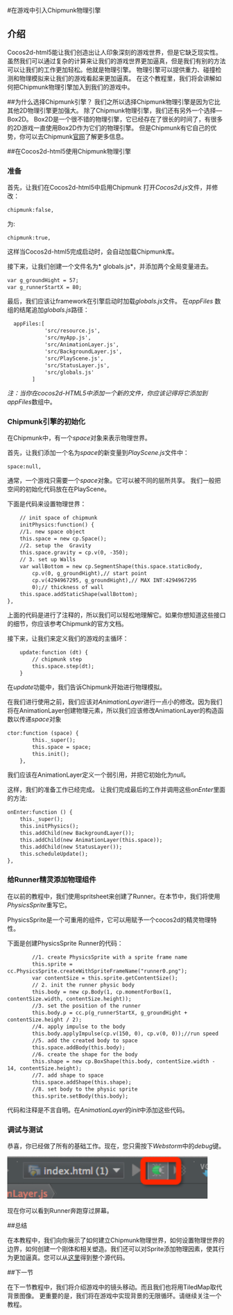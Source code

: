 #在游戏中引入Chipmunk物理引擎

## 介绍
Cocos2d-html5能让我们创造出让人印象深刻的游戏世界，但是它缺乏现实性。虽然我们可以通过复杂的计算来让我们的游戏世界更加逼真，但是我们有别的方法可以让我们的工作更加轻松。他就是物理引擎。
物理引擎可以提供重力、碰撞检测和物理模拟来让我们的游戏看起来更加逼真。
在这个教程里，我们将会讲解如何把Chipmunk物理引擎加入到我们的游戏中。


##为什么选择Chipmunk引擎？
我们之所以选择Chipmunk物理引擎是因为它比其他2D物理引擎更加强大。
除了Chipmunk物理引擎，我们还有另外一个选择—Box2D。
Box2D是一个很不错的物理引擎，它已经存在了很长的时间了，有很多的2D游戏一直使用Box2D作为它们的物理引擎。
但是Chipmunk有它自己的优势，你可以去Chipmunk[官网](http://http://chipmunk-physics.net/)了解更多信息。

##在Cocos2d-html5使用Chipmunk物理引擎

### 准备


首先，让我们在Cocos2d-html5中启用Chipmunk
打开*Cocos2d.js*文件，并修改：

```
chipmunk:false,
```

为:

```
chipmunk:true,
```

这样当Cocos2d-html5完成启动时，会自动加载Chipmunk库。



接下来，让我们创建一个文件名为* globals.js*，并添加两个全局变量进去。



```
var g_groundHight = 57;
var g_runnerStartX = 80;
```

最后，我们应该让framework在引擎启动时加载*globals.js*文件。
在*appFiles* 数组的结尾追加*globals.js*路径：

```
  appFiles:[
            'src/resource.js',
            'src/myApp.js',
            'src/AnimationLayer.js',
            'src/BackgroundLayer.js',
            'src/PlayScene.js',
            'src/StatusLayer.js',
            'src/globals.js'
        ]
```

*注：*当你在cocos2d-HTML5中添加一个新的文件，你应该记得将它添加到*appFiles*数组中。





### Chipmunk引擎的初始化

在Chipmunk中，有一个*space*对象来表示物理世界。 

首先，让我们添加一个名为*space*的新变量到*PlayScene.js*文件中：

```
space:null,
```

通常，一个游戏只需要一个*space*对象。它可以被不同的层所共享。 
我们一般把空间的初始化代码放在在PlayScene。 

下面是代码来设置物理世界：


    	// init space of chipmunk
   	    initPhysics:function() {
        //1. new space object 
        this.space = new cp.Space();
        //2. setup the  Gravity
        this.space.gravity = cp.v(0, -350);
        // 3. set up Walls
        var wallBottom = new cp.SegmentShape(this.space.staticBody,
            cp.v(0, g_groundHight),// start point
            cp.v(4294967295, g_groundHight),// MAX INT:4294967295
            0);// thickness of wall
        this.space.addStaticShape(wallBottom);
    },


上面的代码是进行了注释的，所以我们可以轻松地理解它。如果你想知道这些接口的细节，你应该参考Chipmunk的官方文档。 

接下来，让我们来定义我们的游戏的主循环：

```
    update:function (dt) {
        // chipmunk step
        this.space.step(dt);
    }
```

在*update*功能中，我们告诉Chipmunk开始进行物理模拟。 

在我们进行使用之前，我们应该对*AnimationLayer*进行一点小的修改。因为我们将在AnimationLayer创建物理元素，所以我们应该修改AnimationLayer的构造函数以传递*space*对象

```
ctor:function (space) {
        this._super();
        this.space = space;
        this.init();
    },
```

我们应该在AnimationLayer定义一个弱引用，并把它初始化为*null*。 

这样，我们的准备工作已经完成。 让我们完成最后的工作并调用这些*onEnter*里面的方法:



    onEnter:function () {
        this._super();
        this.initPhysics();
        this.addChild(new BackgroundLayer());
        this.addChild(new AnimationLayer(this.space));
        this.addChild(new StatusLayer());
        this.scheduleUpdate();
    },



### 给Runner精灵添加物理组件

在以前的教程中，我们使用spritsheet来创建了Runner。在本节中，我们将使用*PhysicsSprite*重写它。 

PhysicsSprite是一个可重用的组件，它可以用赋予一个cocos2d的精灵物理特性。 

下面是创建PhysicsSprite Runner的代码： 

```
        //1. create PhysicsSprite with a sprite frame name
        this.sprite = cc.PhysicsSprite.createWithSpriteFrameName("runner0.png");
        var contentSize = this.sprite.getContentSize();
        // 2. init the runner physic body
        this.body = new cp.Body(1, cp.momentForBox(1, contentSize.width, contentSize.height));
        //3. set the position of the runner
        this.body.p = cc.p(g_runnerStartX, g_groundHight + contentSize.height / 2);
        //4. apply impulse to the body
        this.body.applyImpulse(cp.v(150, 0), cp.v(0, 0));//run speed
        //5. add the created body to space
        this.space.addBody(this.body);
        //6. create the shape for the body
        this.shape = new cp.BoxShape(this.body, contentSize.width - 14, contentSize.height);
        //7. add shape to space
        this.space.addShape(this.shape);
        //8. set body to the physic sprite
        this.sprite.setBody(this.body);
```

代码和注释是不言自明。在*AnimationLayer*的*init*中添加这些代码。


### 调试与测试

恭喜，你已经做了所有的基础工作。现在，您只需按下*Webstorm*中的*debug*键。

![run](res/run.png)

现在你可以看到Runner奔跑穿过屏幕。

##总结

在本教程中，我们向你展示了如何建立Chipmunk物理世界，如何设置物理世界的边界，如何创建一个刚体和相关塑造。我们还可以对Sprite添加物理因素，使其行为更加逼真。您可以从[这里](res/Parkour.zip)得到整个源代码。


##下一节

在下一节教程中，我们将介绍游戏中的镜头移动。而且我们也将用TiledMap取代背景图像。 
更重要的是，我们将在游戏中实现背景的无限循环。请继续关注一个教程。